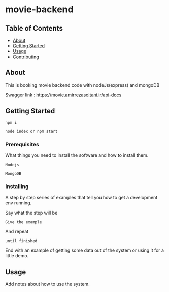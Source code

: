 # movie-backend

## Table of Contents

- [About](#about)
- [Getting Started](#getting_started)
- [Usage](#usage)
- [Contributing](../CONTRIBUTING.md)

## About <a name = "about"></a>

This is booking movie backend code with nodeJs(express) and mongoDB

Swagger link : https://movie.amirrezasoltani.ir/api-docs

## Getting Started <a name = "getting_started"></a>
``````
npm i

node index or npm start
``````

### Prerequisites

What things you need to install the software and how to install them.

```
Nodejs

MongoDB

```

### Installing

A step by step series of examples that tell you how to get a development env running.

Say what the step will be

```
Give the example
```

And repeat

```
until finished
```

End with an example of getting some data out of the system or using it for a little demo.

## Usage <a name = "usage"></a>

Add notes about how to use the system.
